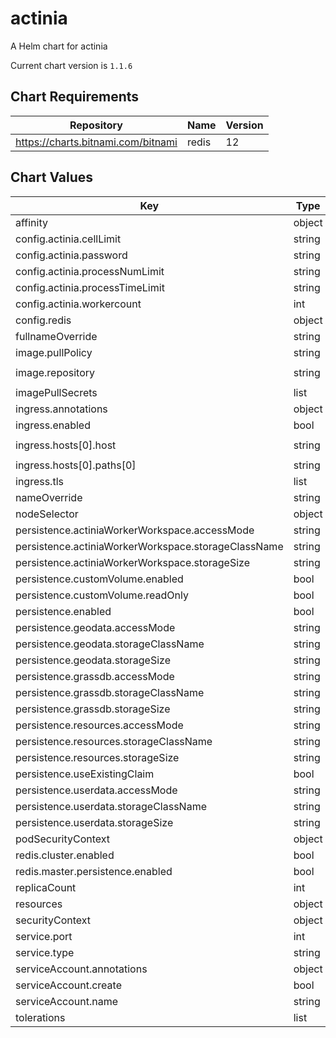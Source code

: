 actinia
=======
A Helm chart for actinia

Current chart version is `1.1.6`



## Chart Requirements

| Repository | Name | Version |
|------------|------|---------|
| https://charts.bitnami.com/bitnami | redis | 12 |

## Chart Values

| Key | Type | Default | Description |
|-----|------|---------|-------------|
| affinity | object | `{}` |  |
| config.actinia.cellLimit | string | `"100000000000"` |  |
| config.actinia.password | string | `"actinia-gdi"` |  |
| config.actinia.processNumLimit | string | `"1000"` |  |
| config.actinia.processTimeLimit | string | `"31536000"` |  |
| config.actinia.workercount | int | `1` |  |
| config.redis | object | `{}` |  |
| fullnameOverride | string | `""` |  |
| image.pullPolicy | string | `"IfNotPresent"` |  |
| image.repository | string | `"mundialis/actinia-core"` |  |
| imagePullSecrets | list | `[]` |  |
| ingress.annotations | object | `{}` |  |
| ingress.enabled | bool | `false` |  |
| ingress.hosts[0].host | string | `"chart-example.local"` |  |
| ingress.hosts[0].paths[0] | string | `"/"` |  |
| ingress.tls | list | `[]` |  |
| nameOverride | string | `""` |  |
| nodeSelector | object | `{}` |  |
| persistence.actiniaWorkerWorkspace.accessMode | string | `"ReadWriteOnce"` |  |
| persistence.actiniaWorkerWorkspace.storageClassName | string | `"default"` |  |
| persistence.actiniaWorkerWorkspace.storageSize | string | `"50Gi"` |  |
| persistence.customVolume.enabled | bool | `false` |  |
| persistence.customVolume.readOnly | bool | `false` |  |
| persistence.enabled | bool | `false` |  |
| persistence.geodata.accessMode | string | `"ReadWriteMany"` |  |
| persistence.geodata.storageClassName | string | `"default"` |  |
| persistence.geodata.storageSize | string | `"10Gi"` |  |
| persistence.grassdb.accessMode | string | `"ReadWriteMany"` |  |
| persistence.grassdb.storageClassName | string | `"default"` |  |
| persistence.grassdb.storageSize | string | `"10Gi"` |  |
| persistence.resources.accessMode | string | `"ReadWriteMany"` |  |
| persistence.resources.storageClassName | string | `"default"` |  |
| persistence.resources.storageSize | string | `"10Gi"` |  |
| persistence.useExistingClaim | bool | `false` |  |
| persistence.userdata.accessMode | string | `"ReadWriteMany"` |  |
| persistence.userdata.storageClassName | string | `"default"` |  |
| persistence.userdata.storageSize | string | `"10Gi"` |  |
| podSecurityContext | object | `{}` |  |
| redis.cluster.enabled | bool | `false` |  |
| redis.master.persistence.enabled | bool | `false` |  |
| replicaCount | int | `1` |  |
| resources | object | `{}` |  |
| securityContext | object | `{}` |  |
| service.port | int | `8088` |  |
| service.type | string | `"ClusterIP"` |  |
| serviceAccount.annotations | object | `{}` |  |
| serviceAccount.create | bool | `true` |  |
| serviceAccount.name | string | `nil` |  |
| tolerations | list | `[]` |  |
